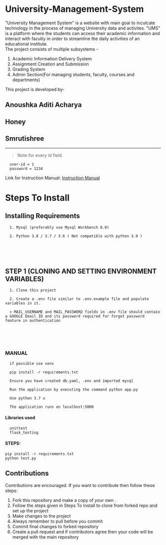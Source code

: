 # University-Management-System

"University Management System" is a website with main goal to inculcate technology in the process of managing University data and activites. "UMS" is a platform where the students can access their academic information and interact with faculty in order to streamline the daily activities of an educational institute.<br>
The project consists of multiple subsystems -
1. Academic Information Delivery System
2. Assignment Creation and Submission
3. Grading System
4. Admin Section(For managing students, faculty, courses and departments)


This project is developed by- <br>
## Anoushka Aditi Acharya <br>
## Honey <br>
## Smrutishree <br>
<hr>

 

> Note for every id field

      user-id = 1
      password = 1234
      
Link for Instruction Manual: [Instruction Manual](https://github.com/ronnie-36/University-Management-System/blob/main/documents/Instruction-manual-P012_190001011_190001029_190001030_190001049.pdf)

# Steps To Install 

## Installing Requirements  
      1. Mysql (preferably use Mysql Workbench 8.0)  
      
      2. Python 3.8 / 3.7 / 3.6 ( Not compatible with python 3.9 )  
 <br ><br ><br > 

## STEP 1  (CLONING AND SETTING ENVIRONMENT VARIABLES)
      1. Clone this project 
      
      2. Create a .env file similar to .env.example file and populate variables in it.

      > MAIL_USERNAME and MAIL_PASSWORD fields in .env file should contain a GOOGLE Email ID and its password required for forgot password feature in authentication    
<br ><br ><br >
  


### MANUAL  

      if possible use venv

      pip install -r requirements.txt

      Ensure you have created db.yaml, .env and imported mysql 

      Run the application by executing the command python app.py

      Use python 3.7 u

      The application runs on localhost:5000

#### Libraries used 
  
      unittest
      flask_testing
      

#### STEPS: 

    pip install -r requirements.txt
    python test.py



## Contributions
Contributions are encouraged. If you want to contribute then follow these steps:
1. Fork this repository and make a copy of your own .
2. Follow the steps given in Steps To Install to clone from forked repo and set up the project
3. Make changes to the project
4. Always remember to pull before you commit
5. Commit final changes to forked repository
6. Create a pull request and if contributors agree then your code will be merged with the main repository
